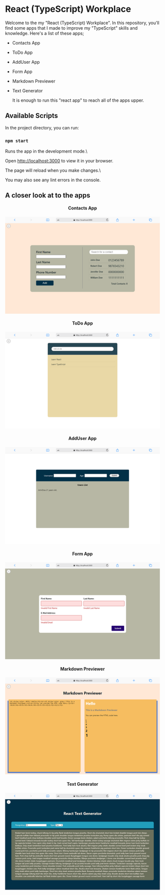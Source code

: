 # React (TypeScript) Workplace

Welcome to the my "React (TypeScript) Workplace". In this repository, you'll find some apps that I made to improve my "TypeScript" skills and knowledge. Here's a list of these apps;

- Contacts App
- ToDo App
- AddUser App
- Form App
- Markdown Previewer
- Text Generator

  It is enough to run this "react app" to reach all of the apps upper.

## Available Scripts

In the project directory, you can run:

### `npm start`

Runs the app in the development mode.\

Open [http://localhost:3000](http://localhost:3000) to view it in your browser.

The page will reload when you make changes.\

You may also see any lint errors in the console.

## A closer look at to the apps

  <h4 align="center">Contacts App</h4> 
  
<img src="https://raw.githubusercontent.com/thenesern/TypeScript-Workplace/master/src//assets/ContactsApp/ContactsApp.png">

  <h4 align="center">ToDo App</h4> 
  
<img src="https://raw.githubusercontent.com/thenesern/TypeScript-Workplace/master/src//assets/ToDoApp/ToDoApp.png">

  <h4 align="center">AddUser App</h4> 
  
<img src="https://raw.githubusercontent.com/thenesern/TypeScript-Workplace/master/src//assets/AddUserApp/AddUserApp.png">

  <h4 align="center">Form App</h4> 
  
<img src="https://raw.githubusercontent.com/thenesern/TypeScript-Workplace/master/src//assets/FormApp/FormApp.png">

 <h4 align="center">Markdown Previewer</h4> 
  
<img src="https://raw.githubusercontent.com/thenesern/TypeScript-Workplace/master/src//assets/MarkdownPreviewer/MarkdownPreviewer.png">

<h4 align="center">Text Generator</h4> 
  
<img src="https://raw.githubusercontent.com/thenesern/TypeScript-Workplace/master/src//assets/TextGenerator/TextGenerator.png">
